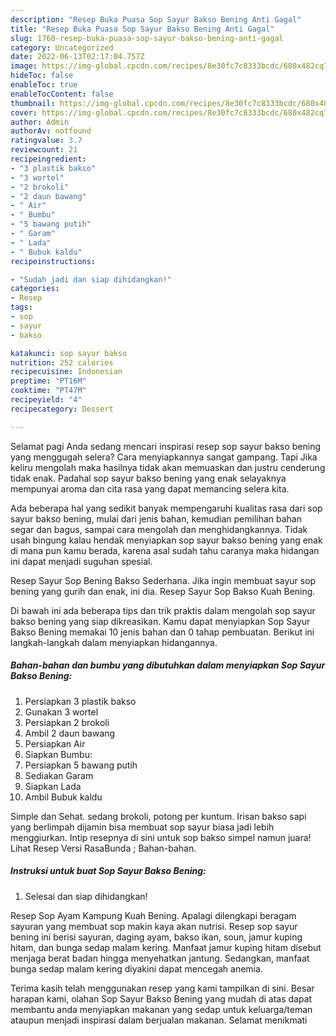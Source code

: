 ```yaml
---
description: "Resep Buka Puasa Sop Sayur Bakso Bening Anti Gagal"
title: "Resep Buka Puasa Sop Sayur Bakso Bening Anti Gagal"
slug: 1760-resep-buka-puasa-sop-sayur-bakso-bening-anti-gagal
category: Uncategorized
date: 2022-06-13T02:17:04.757Z
image: https://img-global.cpcdn.com/recipes/8e30fc7c8333bcdc/680x482cq70/sop-sayur-bakso-bening-foto-resep-utama.jpg
hideToc: false
enableToc: true
enableTocContent: false
thumbnail: https://img-global.cpcdn.com/recipes/8e30fc7c8333bcdc/680x482cq70/sop-sayur-bakso-bening-foto-resep-utama.jpg
cover: https://img-global.cpcdn.com/recipes/8e30fc7c8333bcdc/680x482cq70/sop-sayur-bakso-bening-foto-resep-utama.jpg
author: Admin
authorAv: notfound
ratingvalue: 3.7
reviewcount: 21
recipeingredient:
- "3 plastik bakso"
- "3 wortel"
- "2 brokoli"
- "2 daun bawang"
- " Air"
- " Bumbu"
- "5 bawang putih"
- " Garam"
- " Lada"
- " Bubuk kaldu"
recipeinstructions:

- "Sudah jadi dan siap dihidangkan!"
categories:
- Resep
tags:
- sop
- sayur
- bakso

katakunci: sop sayur bakso 
nutrition: 252 calories
recipecuisine: Indonesian
preptime: "PT16M"
cooktime: "PT47M"
recipeyield: "4"
recipecategory: Dessert

---
```



Selamat pagi Anda sedang mencari inspirasi resep sop sayur bakso bening yang menggugah selera? Cara menyiapkannya sangat gampang. Tapi Jika keliru mengolah maka hasilnya tidak akan memuaskan dan justru cenderung tidak enak. Padahal sop sayur bakso bening yang enak selayaknya mempunyai aroma dan cita rasa yang dapat memancing selera kita.


Ada beberapa hal yang sedikit banyak mempengaruhi kualitas rasa dari sop sayur bakso bening, mulai dari jenis bahan, kemudian pemilihan bahan segar dan bagus, sampai cara mengolah dan menghidangkannya. Tidak usah bingung kalau hendak menyiapkan sop sayur bakso bening yang enak di mana pun kamu berada, karena asal sudah tahu caranya maka hidangan ini dapat menjadi suguhan spesial.

Resep Sayur Sop Bening Bakso Sederhana. Jika ingin membuat sayur sop bening yang gurih dan enak, ini dia. Resep Sayur Sop Bakso Kuah Bening.


Di bawah ini ada beberapa tips dan trik praktis dalam mengolah sop sayur bakso bening yang siap dikreasikan. Kamu dapat menyiapkan Sop Sayur Bakso Bening memakai 10 jenis bahan dan 0 tahap pembuatan. Berikut ini langkah-langkah dalam menyiapkan hidangannya.

<!--inarticleads1-->

##### Bahan-bahan dan bumbu yang dibutuhkan dalam menyiapkan Sop Sayur Bakso Bening:

1. Persiapkan 3 plastik bakso
1. Gunakan 3 wortel
1. Persiapkan 2 brokoli
1. Ambil 2 daun bawang
1. Persiapkan  Air
1. Siapkan  Bumbu:
1. Persiapkan 5 bawang putih
1. Sediakan  Garam
1. Siapkan  Lada
1. Ambil  Bubuk kaldu


Simple dan Sehat. sedang brokoli, potong per kuntum. Irisan bakso sapi yang berlimpah dijamin bisa membuat sop sayur biasa jadi lebih menggiurkan. Intip resepnya di sini untuk sop bakso simpel namun juara! Lihat Resep Versi RasaBunda ; Bahan-bahan. 

<!--inarticleads2-->

##### Instruksi untuk buat Sop Sayur Bakso Bening:


1. Selesai dan siap dihidangkan!

Resep Sop Ayam Kampung Kuah Bening. Apalagi dilengkapi beragam sayuran yang membuat sop makin kaya akan nutrisi. Resep sop sayur bening ini berisi sayuran, daging ayam, bakso ikan, soun, jamur kuping hitam, dan bunga sedap malam kering. Manfaat jamur kuping hitam disebut menjaga berat badan hingga menyehatkan jantung. Sedangkan, manfaat bunga sedap malam kering diyakini dapat mencegah anemia. 

Terima kasih telah menggunakan resep yang kami tampilkan di sini. Besar harapan kami, olahan Sop Sayur Bakso Bening yang mudah di atas dapat membantu anda menyiapkan makanan yang sedap untuk keluarga/teman ataupun menjadi inspirasi dalam berjualan makanan. Selamat menikmati
